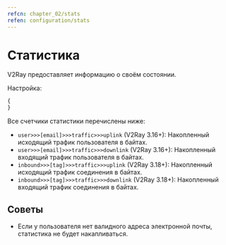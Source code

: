 ```yaml
---
refcn: chapter_02/stats
refen: configuration/stats
---
```

# Статистика

V2Ray предоставляет информацию о своём состоянии.

Настройка:

```javascript
{
}
```

Все счетчики статистики перечислены ниже:

* `user>>>[email]>>>traffic>>>uplink` (V2Ray 3.16+): Накопленный исходящий трафик пользователя в байтах.
* `user>>>[email]>>>traffic>>>downlink` (V2Ray 3.16+): Накопленный входящий трафик пользователя в байтах.
* `inbound>>>[tag]>>>traffic>>>uplink` (V2Ray 3.18+): Накопленный исходящий трафик соединения в байтах.
* `inbound>>>[tag]>>>traffic>>>downlink` (V2Ray 3.18+): Накопленный входящий трафик соединения в байтах.

## Советы

* Если у пользователя нет валидного адреса электронной почты, статистика не будет накапливаться.